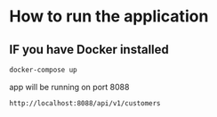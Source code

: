 # How to run the application

## IF you have Docker installed

```bash
docker-compose up
```

app will be running on port 8088

```bash
http://localhost:8088/api/v1/customers
```
